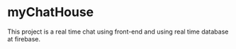 # myChatHouse
This project is a real time chat using front-end and using real time database at firebase.
